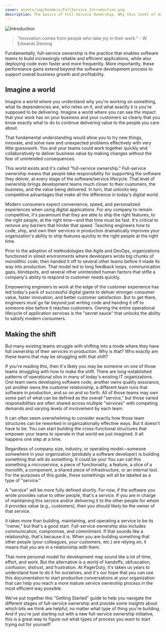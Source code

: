 ```yaml
---
cover: assets/img/headers/FullService_Introduction.png
description: The basics of Full-Service Ownership. Why this level of ownership matters in today's world and why teams struggle to make the shift.
---
```

![Introduction](../assets/img/headers/FullService_Introduction.png)

> "Innovation comes from people who take joy in their work." - W. Edwards Deming

Fundamentally, full-service ownership is the practice that enables software teams to build increasingly reliable and efficient applications, while also deploying code even faster and more frequently. More importantly, these performance gains extend beyond the software development process to support overall business growth and profitability.

## Imagine a world
Imagine a world where you understand why you're working on something, what its dependencies are, who relies on it, and what exactly it is you're supposed to be delivering. Imagine a world where you can see the impact that your work has on your business and your customers so clearly that you know exactly what to do to continue delivering value to the people you care about.

That fundamental understanding would allow you to try new things, innovate, and solve new and unexpected problems effectively with very little guesswork. You and your teams could work together quickly and collaboratively to deliver business value by making changes without the fear of unintended consequences.

This world exists and it's called "full-service ownership." Full-service ownership means that people take responsibility for supporting the software they deliver, at every stage of the software/service lifecycle. That level of ownership brings development teams much closer to their customers, the business, and the value being delivered. In turn, that unlocks key competitive advantages that make all the difference in today's digital world.

Modern consumers expect convenience, speed, and personalized experiences when using digital applications. For any company to remain competitive, it's paramount that they are able to ship the right features, to the right people, at the right time—and that time must be fast. It's critical to remove any barriers that hinder that speed. Teaching engineers how to code, ship, and own their services in production dramatically improves your organization's ability to ship features quickly to the right people at the right time.

Prior to the adoption of methodologies like Agile and DevOps, organizations functioned in siloed environments where developers wrote big chunks of monolithic code, then handed it off to several other teams before it made its way into production. That model led to long feedback loops, communication gaps, blindspots, and several other unintended human factors that stifle a company's ability to respond to customer needs quickly.

Empowering engineers to work at the edge of the customer experience has led today's pack of successful digital giants to deliver stronger consumer value, faster innovation, and better customer satisfaction. But to get there, engineers must go far beyond just writing code and handing it off to someone else before it reaches customers. Owning the entire operational lifecycle of application services is the "secret sauce" that unlocks the ability to satisfy modern consumers.

## Making the shift
But many existing teams struggle with shifting into a mode where they have full ownership of their services in production. Why is that? Who exactly are these teams that may be struggling with that shift?

If you're reading this, then it's likely you may be someone on one of those teams struggling with how to make the shift. There are long-established patterns of operational silos in many of today's existing IT organizations. One team owns developing software code, another owns quality assurance, yet another owns the customer relationship, a different team runs that software in production, and so on and so forth. All of those teams may own some part of what can be defined as the overall "service," but those varied responsibilities are often shared across multiple "services" with competing demands and varying levels of involvement by each team.

It can often seem overwhelming to consider exactly how those team structures can be reworked in organizationally effective ways. But it doesn't have to be. You can start building the cross-functional structures that empower your teams to operate in that world we just imagined. It all happens one step at a time.

Regardless of company size, industry, or operating model—someone somewhere in your organization (probably a software developer) is building something that will do something. It could be you! You can call this something a microservice, a piece of functionality, a feature, a slice of a monolith, a component, a shared piece of infrastructure, or an internal tool. For the purposes of this guide, these somethings will all be labeled as a type of "service."

A "service" will be more fully defined shortly. For now, if the software you wrote provides value to other people, that's a service. If you are in charge of maintaining this service and/or delivering it to the other people for whom it provides value (e.g., customers), then you should likely be the owner of that service.

It takes more than building, maintaining, and operating a service to be its "owner," but that's a good start. Full-service ownership also includes communication, compromise, and commitment. If that sounds like a relationship, that's because it is. When you are building something that other people (your colleagues, your customers, etc.) are relying on, it means that you are in a relationship with them.

That more personal model for development may sound like a lot of time, effort, and work. But the alternative is a world of handoffs, obfuscation, confusion, distrust, and frustration. At PagerDuty, it's taken us years to understand how to do it for ourselves, and it's our hope that you can use this documentation to start productive conversations at your organization that can help you reach a more mature service ownership process in the most efficient way possible.

We've put together this "Getting Started" guide to help you navigate the different stages of full-service ownership and provide some insights about which bits we think are helpful, no matter what type of thing you're building. And if you're just starting out with a new full-service ownership initiative, this is a great way to figure out what types of process you want to start trying out for yourself!
